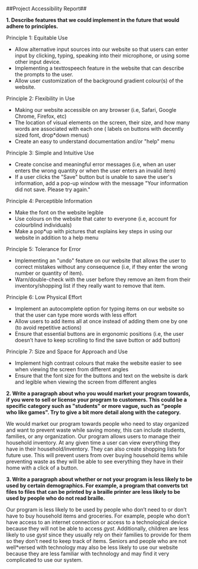 ##Project Accessibility Report##

**1. Describe features that we could implement in the future that would adhere to principles.**

Principle 1: Equitable Use
*  Allow alternative input sources into our website so that users can enter input by clicking, typing, speaking into their microphone, or using some other input device.
* Implementing a text*to*speech feature in the website that can describe the prompts to the user.
* Allow user customization of the background gradient colour(s) of the website.

Principle 2: Flexibility in Use
* Making our website accessible on any browser (i.e, Safari, Google Chrome, Firefox, etc)
* The location of visual elements on the screen, their size, and how many words are associated with each one ( labels on buttons with decently sized font, drop*down menus)
* Create an easy to understand  documentation and/or "help" menu

Principle 3: Simple and Intuitive Use
* Create concise and meaningful error messages (i.e, when an user enters the wrong quantity or when the user enters an invalid item)
* If a user clicks the "Save" button but is unable to save the user's information, add a pop-up window with the message "Your information did not save. Please try again."

Principle 4: Perceptible Information
* Make the font on the website legible
* Use colours on the website that cater to everyone (i.e, account for colourblind individuals)
* Make a pop*up with pictures that explains key steps in using our website in addition to a help menu

Principle 5: Tolerance for Error
* Implementing an "undo" feature on our website that allows the user to correct mistakes without any consequence (i.e, if they enter the wrong number or quantity of item).
* Warn/double-check with the user before they remove an item from their inventory/shopping list if they really want to remove that item.



Principle 6: Low Physical Effort
* Implement an autocomplete option for typing items on our website so that the user can type more words with less effort
* Allow users to add items all at once instead of adding them one by one (to avoid repetitive actions)
* Ensure that essential buttons are in ergonomic positions (i.e, the user doesn’t have to keep scrolling to find the save button or add button)

Principle 7: Size and Space for Approach and Use
* Implement high contrast colours that make the website easier to see when viewing the screen from different angles
* Ensure that the font size for the buttons and text on the website is dark and legible when viewing the screen from different angles


**2. Write a paragraph about who you would market your program towards, if you were to sell or license your program to customers. This could be a specific category such as "students" or more vague, such as "people who like games". Try to give a bit more detail along with the category.**

We would market our program towards people who need to stay organized and want to prevent waste while saving money, this can include students, families, or any organization. Our program allows users to manage their household inventory. At any given time a user can view everything they have in their household/inventory. They can also create shopping lists for future use. This will prevent users from over buying household items while preventing waste as they will be able to see everything they have in their home with a click of a button.

**3. Write a paragraph about whether or not your program is less likely to be used by certain demographics. For example, a program that converts txt files to files that can be printed by a braille printer are less likely to be used by people who do not read braille.**

Our program is less likely to be used by people who don’t need to or don’t have to buy household items and groceries. For example, people who don’t have access to an internet connection or access to a technological device because they will not be able to access _gyst_.  Additionally, children are less likely to use _gyst_ since they usually rely on their families to provide for them so they don’t need to keep track of items. Seniors and people who are not well*versed with technology may also be less likely to use our website because they are less familiar with technology and may find it very complicated to use our system.
